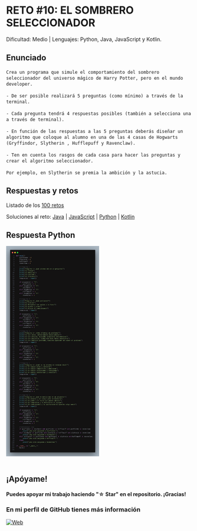 # RETO #10: EL SOMBRERO SELECCIONADOR
Dificultad: Medio | Lenguajes: Python, Java, JavaScript y Kotlin.

## Enunciado

```
Crea un programa que simule el comportamiento del sombrero seleccionador del universo mágico de Harry Potter, pero en el mundo developer.

- De ser posible realizará 5 preguntas (como mínimo) a través de la terminal.

- Cada pregunta tendrá 4 respuestas posibles (también a selecciona una a través de terminal).

- En función de las respuestas a las 5 preguntas deberás diseñar un algoritmo que coloque al alumno en una de las 4 casas de Hogwarts (Gryffindor, Slytherin , Hufflepuff y Ravenclaw).

- Ten en cuenta los rasgos de cada casa para hacer las preguntas y crear el algoritmo seleccionador.

Por ejemplo, en Slytherin se premia la ambición y la astucia.
```

## Respuestas y retos
Listado de los [100 retos](/README.md)

Soluciones al reto: 
[Java](/RETOS/Reto10/Reto10.java) | 
[JavaScript](/RETOS/Reto10/Reto10.js) | 
[Python](/RETOS/Reto10/Reto10.py) |
[Kotlin](/RETOS/Reto10/Reto10.kt)

## Respuesta Python
<div aling="center">
<img src="https://github.com/breativo/100retos_bybreativo/blob/master/img/reto10.png"
alt="Solución reto Python"
style="width:50%;"/>
</div>

</br>

## ¡Apóyame! 
#### Puedes apoyar mi trabajo haciendo "☆ Star" en el repositorio. ¡Gracias!

### En mi perfil de GitHub tienes más información

[![Web](https://img.shields.io/badge/GitHub-breativo-14a1f0?style=for-the-badge&logo=github&logoColor=white&labelColor=101010)](https://github.com/breativo)